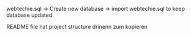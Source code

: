 webtechie.sql -> Create new database -> import webtechie.sql to keep database updated

README file hat project structure drinenn zum kopieren
